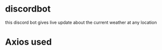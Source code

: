 # discordbot
this discord bot gives live update about the current weather at any location 
# Axios used
